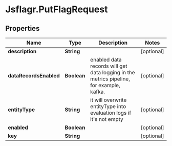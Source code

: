 # Jsflagr.PutFlagRequest

## Properties
Name | Type | Description | Notes
------------ | ------------- | ------------- | -------------
**description** | **String** |  | [optional] 
**dataRecordsEnabled** | **Boolean** | enabled data records will get data logging in the metrics pipeline, for example, kafka. | [optional] 
**entityType** | **String** | it will overwrite entityType into evaluation logs if it&#39;s not empty | [optional] 
**enabled** | **Boolean** |  | [optional] 
**key** | **String** |  | [optional] 


